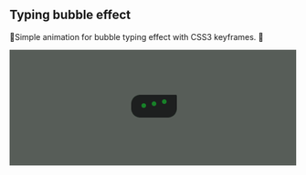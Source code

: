 ## Typing bubble effect   

:star2:Simple animation for bubble typing effect with CSS3 keyframes. :dizzy:

![Effect](effect.gif)